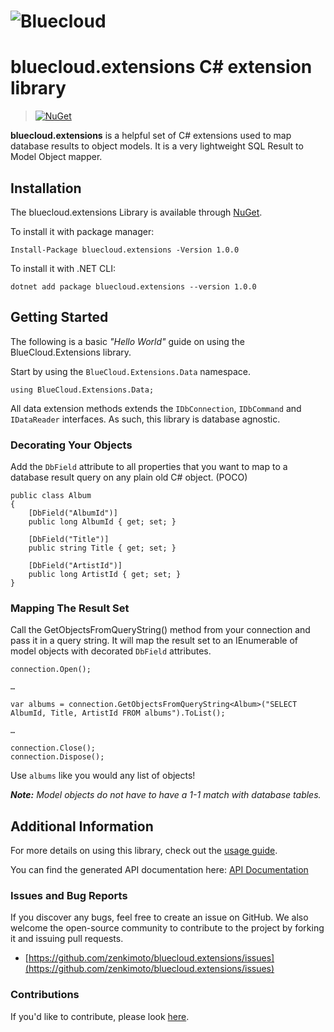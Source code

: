 # ![Bluecloud](https://cdn.rawgit.com/zenkimoto/bluecloud.extensions/master/Logo.svg) 

# bluecloud.extensions C# extension library


>[![NuGet](https://img.shields.io/nuget/v/bluecloud.extensions.svg)](https://github.com/zenkimoto/bluecloud.extensions)

**bluecloud.extensions** is a helpful set of C# extensions used to map database results to object models.  It is a very lightweight SQL Result to Model Object mapper.

## Installation

The bluecloud.extensions Library is available through [NuGet](https://www.nuget.org/packages/bluecloud.extensions). 

To install it with package manager:

```
Install-Package bluecloud.extensions -Version 1.0.0
```

To install it with .NET CLI:

```
dotnet add package bluecloud.extensions --version 1.0.0
```

## Getting Started

The following is a basic _"Hello World"_ guide on using the BlueCloud.Extensions library.

Start by using the `BlueCloud.Extensions.Data` namespace.

```
using BlueCloud.Extensions.Data;

```

All data extension methods extends the `IDbConnection`, `IDbCommand` and `IDataReader` interfaces.  As such, this library is database agnostic.

### Decorating Your Objects

Add the `DbField` attribute to all properties that you want to map to a database result query on any plain old C# object. (POCO)

```
public class Album
{
    [DbField("AlbumId")]
    public long AlbumId { get; set; }

    [DbField("Title")]
    public string Title { get; set; }

    [DbField("ArtistId")]
    public long ArtistId { get; set; }
}
```

### Mapping The Result Set

Call the GetObjectsFromQueryString() method from your connection and pass it in a query string.  It will map the result set to an IEnumerable of model objects with decorated `DbField` attributes.

```
connection.Open();

…

var albums = connection.GetObjectsFromQueryString<Album>("SELECT AlbumId, Title, ArtistId FROM albums").ToList();

…

connection.Close();
connection.Dispose();

```

Use `albums` like you would any list of objects!

_**Note:** Model objects do not have to have a 1-1 match with database tables._


## Additional Information

For more details on using this library, check out the [usage guide](USAGE.md).

You can find the generated API documentation here: [API Documentation](https://cdn.rawgit.com/zenkimoto/bluecloud.extensions/master/Documentation/html/annotated.html)

### Issues and Bug Reports

If you discover any bugs, feel free to create an issue on GitHub. We also welcome the open-source community to contribute to the project by forking it and issuing pull requests.

 *  [https://github.com/zenkimoto/bluecloud.extensions/issues](https://github.com/zenkimoto/bluecloud.extensions/issues)

### Contributions

If you'd like to contribute, please look [here](CONTRIBUTING.md).
